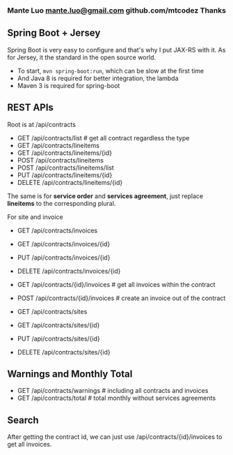### Mante Luo <mante.luo@gmail.com> github.com/mtcodez Thanks
## Spring Boot + Jersey
Spring Boot is very easy to configure and that's why I put JAX-RS with it. As for Jersey, it the standard in the open source world.
- To start, ``` mvn spring-boot:run ```, which can be slow at the first time
- And Java 8 is required for better integration, the lambda
- Maven 3 is required for spring-boot

## REST APIs
Root is at /api/contracts
- GET     /api/contracts/list # get all contract regardless the type
- GET     /api/contracts/lineitems
- GET     /api/contracts/lineitems/{id}
- POST    /api/contracts/lineitems
- POST    /api/contracts/lineitems/list
- PUT     /api/contracts/lineitems/{id}
- DELETE  /api/contracts/lineitems/{id}

The same is for **service order** and **services agreement**, just replace **lineitems** to the corresponding plural.

For site and invoice
- GET     /api/contracts/invoices
- GET     /api/contracts/invoices/{id}
- PUT     /api/contracts/invoices/{id}
- DELETE  /api/contracts/invoices/{id}
- GET     /api/contracts/{id}/invoices # get all invoices within the contract
- POST    /api/contracts/{id}/invoices # create an invoice out of the contract

- GET     /api/contracts/sites
- GET     /api/contracts/sites/{id}
- PUT     /api/contracts/sites/{id}
- DELETE  /api/contracts/sites/{id}

## Warnings and Monthly Total
- GET /api/contracts/warnings # including all contracts and invoices
- GET /api/contracts/total # total monthly without services agreements

## Search
After getting the contract id, we can just use /api/contracts/{id}/invoices to get all invoices.